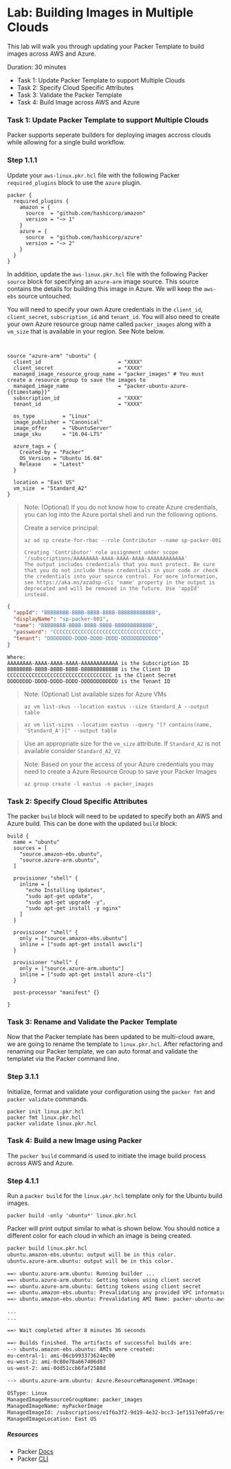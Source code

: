 # Lab: Building Images in Multiple Clouds

This lab will walk you through updating your Packer Template to build images across AWS and Azure.

Duration: 30 minutes

- Task 1: Update Packer Template to support Multiple Clouds
- Task 2: Specify Cloud Specific Attributes
- Task 3: Validate the Packer Template
- Task 4: Build Image across AWS and Azure

### Task 1: Update Packer Template to support Multiple Clouds

Packer supports seperate builders for deploying images accross clouds while allowing for a single build workflow.

### Step 1.1.1

Update your `aws-linux.pkr.hcl` file with the following Packer `required_plugins` block to use the `azure` plugin.

```hcl
packer {
  required_plugins {
    amazon = {
      source  = "github.com/hashicorp/amazon"
      version = "~> 1"
    }
    azure = {
      source  = "github.com/hashicorp/azure"
      version = "~> 2"
    }
  }
}
```

In addition, update the `aws-linux.pkr.hcl` file with the following Packer `source` block for specifying an `azure-arm` image source. This source contains the details for building this image in Azure. We will keep the `aws-ebs` source untouched.

You will need to specify your own Azure credentials in the `client_id`, `client_secret`, `subscription_id` and `tenant_id`. You will also need to create your own Azure resource group name called `packer_images` along with a `vm_size` that is available in your region. See Note below.

```hcl


source "azure-arm" "ubuntu" {
  client_id                         = "XXXX"
  client_secret                     = "XXXX"
  managed_image_resource_group_name = "packer_images" # You must create a resource group to save the images to
  managed_image_name                = "packer-ubuntu-azure-{{timestamp}}"
  subscription_id                   = "XXXX"
  tenant_id                         = "XXXX"

  os_type         = "Linux"
  image_publisher = "Canonical"
  image_offer     = "UbuntuServer"
  image_sku       = "16.04-LTS"

  azure_tags = {
    Created-by = "Packer"
    OS_Version = "Ubuntu 16.04"
    Release    = "Latest"
  }

  location = "East US"
  vm_size  = "Standard_A2"
}
```

> Note: (Optional) If you do not know how to create Azure credentials, you can log into the Azure portal shell and run the following options.
>
> Create a service principal:
>
> ```shell
> az ad sp create-for-rbac --role Contributor --name sp-packer-001
> ```
>
> ```shell
> Creating 'Contributor' role assignment under scope '/subscriptions/AAAAAAAA-AAAA-AAAA-AAAA-AAAAAAAAAAAA'
> The output includes credentials that you must protect. Be sure that you do not include these credentials in your code or check the credentials into your source control. For more information, see https://aka.ms/azadsp-cli 'name' property in the output is deprecated and will be removed in the future. Use 'appId' instead.
> ```

```json
{
  "appId": "BBBBBBBB-BBBB-BBBB-BBBB-BBBBBBBBBBBB",
  "displayName": "sp-packer-001",
  "name": "BBBBBBBB-BBBB-BBBB-BBBB-BBBBBBBBBBBB",
  "password": "CCCCCCCCCCCCCCCCCCCCCCCCCCCCCCCCCC",
  "tenant": "DDDDDDDD-DDDD-DDDD-DDDD-DDDDDDDDDDDD"
}
```

```text
Where:
AAAAAAAA-AAAA-AAAA-AAAA-AAAAAAAAAAAA is the Subscription ID
BBBBBBBB-BBBB-BBBB-BBBB-BBBBBBBBBBBB is the Client ID
CCCCCCCCCCCCCCCCCCCCCCCCCCCCCCCCCC is the Client Secret
DDDDDDDD-DDDD-DDDD-DDDD-DDDDDDDDDDDD is the Tenant ID
```

> Note: (Optional) List available sizes for Azure VMs

> ```shell
> az vm list-skus --location eastus --size Standard_A --output table
> ```

> ```shell
> az vm list-sizes --location eastus --query "[? contains(name, 'Standard_A')]" --output table
> ```

> Use an appropriate size for the `vm_size` attribute. If `Standard_A2` is not available consider `Standard_A2_V2`

> Note: Based on your the access of your Azure credentials you may need to create a Azure Resource Group to save your Packer Images
>
> ```shell
> az group create -l eastus -n packer_images
> ```

### Task 2: Specify Cloud Specific Attributes

The packer `build` block will need to be updated to specify both an AWS and Azure build. This can be done with the updated `build` block:

```hcl
build {
  name = "ubuntu"
  sources = [
    "source.amazon-ebs.ubuntu",
    "source.azure-arm.ubuntu",
  ]

  provisioner "shell" {
    inline = [
      "echo Installing Updates",
      "sudo apt-get update",
      "sudo apt-get upgrade -y",
      "sudo apt-get install -y nginx"
    ]
  }

  provisioner "shell" {
    only = ["source.amazon-ebs.ubuntu"]
    inline = ["sudo apt-get install awscli"]
  }

  provisioner "shell" {
    only = ["source.azure-arm.ubuntu"]
    inline = ["sudo apt-get install azure-cli"]
  }

  post-processor "manifest" {}

}
```

### Task 3: Rename and Validate the Packer Template

Now that the Packer template has been updated to be multi-cloud aware, we are going to rename the template to `linux.pkr.hcl`. After refactoring and renaming our Packer template, we can auto format and validate the templatet via the Packer command line.

### Step 3.1.1

Initialize, format and validate your configuration using the `packer fmt` and `packer validate` commands.

```shell
packer init linux.pkr.hcl
packer fmt linux.pkr.hcl
packer validate linux.pkr.hcl
```

### Task 4: Build a new Image using Packer

The `packer build` command is used to initiate the image build process across AWS and Azure.

### Step 4.1.1

Run a `packer build` for the `linux.pkr.hcl` template only for the Ubuntu build images.

```shell
packer build -only 'ubuntu*' linux.pkr.hcl
```

Packer will print output similar to what is shown below. You should notice a different color for each cloud in which an image is being created.

```bash
packer build linux.pkr.hcl
ubuntu.amazon-ebs.ubuntu: output will be in this color.
ubuntu.azure-arm.ubuntu: output will be in this color.

==> ubuntu.azure-arm.ubuntu: Running builder ...
==> ubuntu.azure-arm.ubuntu: Getting tokens using client secret
==> ubuntu.azure-arm.ubuntu: Getting tokens using client secret
==> ubuntu.amazon-ebs.ubuntu: Prevalidating any provided VPC information
==> ubuntu.amazon-ebs.ubuntu: Prevalidating AMI Name: packer-ubuntu-aws-1620188684

...
...

==> Wait completed after 8 minutes 36 seconds

==> Builds finished. The artifacts of successful builds are:
--> ubuntu.amazon-ebs.ubuntu: AMIs were created:
eu-central-1: ami-06cb993373624ec00
eu-west-2: ami-0c80e78a667406d87
us-west-2: ami-0dd51ccb6faf2588d

--> ubuntu.azure-arm.ubuntu: Azure.ResourceManagement.VMImage:

OSType: Linux
ManagedImageResourceGroupName: packer_images
ManagedImageName: myPackerImage
ManagedImageId: /subscriptions/e1f6a3f2-9d19-4e32-bcc3-1ef1517e0fa5/resourceGroups/packer_images/providers/Microsoft.Compute/images/myPackerImage
ManagedImageLocation: East US
```

##### Resources

- Packer [Docs](https://www.packer.io/docs/index.html)
- Packer [CLI](https://www.packer.io/docs/commands/index.html)
